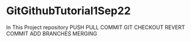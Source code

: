 # GitGithubTutorial1Sep22

In This Project repository 
PUSH
PULL
COMMIT
GIT CHECKOUT
REVERT COMMIT
ADD BRANCHES
MERGING
